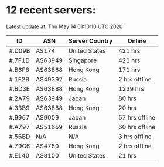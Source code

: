 # 12 recent servers:

Latest update at: Thu May 14 01:10:10 UTC 2020

| ID | ASN | Server Country | Online |
| -- | --- | -------------- | ------ |
| #.D09B | AS174 | United States | 421 hrs |
| #.7F1D | AS63949 | Singapore | 421 hrs |
| #.B6F8 | AS63888 | Hong Kong | 171 hrs |
| #.1F2B | AS49392 | Russia | 2 hrs offline |
| #.BD3E | AS63888 | Hong Kong | 1239 hrs |
| #.2A79 | AS63949 | Japan | 80 hrs |
| #.33B9 | AS63888 | Hong Kong | 20 hrs |
| #.9967 | AS9009 | Japan | 57 hrs offline |
| #.A797 | AS51659 | Russia | 60 hrs offline |
| #.56BD | N/A | N/A | 3 hrs offline |
| #.79C6 | AS4760 | Hong Kong | 2 hrs offline |
| #.E140 | AS8100 | United States | 21 hrs |

